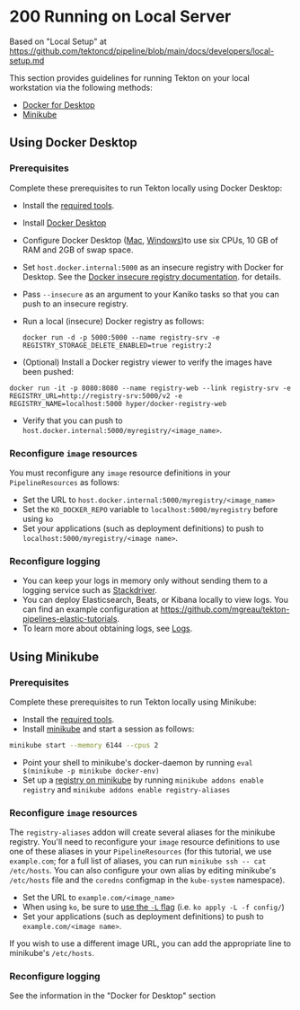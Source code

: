 # 200 Running on Local Server

Based on "Local Setup" at https://github.com/tektoncd/pipeline/blob/main/docs/developers/local-setup.md

This section provides guidelines for running Tekton on your local workstation via the following methods:

- [Docker for Desktop](#using-docker-desktop)
- [Minikube](#using-minikube)

## Using Docker Desktop

### Prerequisites

Complete these prerequisites to run Tekton locally using Docker Desktop:

- Install the [required tools](https://github.com/tektoncd/pipeline/blob/main/DEVELOPMENT.md#requirements).
- Install [Docker Desktop](https://www.docker.com/products/docker-desktop) 
- Configure Docker Desktop ([Mac](https://docs.docker.com/docker-for-mac/#resources), [Windows](https://docs.docker.com/docker-for-windows/#resources))to use six CPUs, 10 GB of RAM and 2GB of swap space.
- Set `host.docker.internal:5000` as an insecure registry with Docker for Desktop. See the [Docker insecure registry documentation](https://docs.docker.com/registry/insecure/).
  for details.
- Pass `--insecure` as an argument to your Kaniko tasks so that you can push to an insecure registry.
- Run a local (insecure) Docker registry as follows:

  `docker run -d -p 5000:5000 --name registry-srv -e REGISTRY_STORAGE_DELETE_ENABLED=true registry:2`

- (Optional) Install a Docker registry viewer to verify the images have been pushed:

`docker run -it -p 8080:8080 --name registry-web --link registry-srv -e REGISTRY_URL=http://registry-srv:5000/v2 -e REGISTRY_NAME=localhost:5000 hyper/docker-registry-web`

- Verify that you can push to `host.docker.internal:5000/myregistry/<image_name>`.

### Reconfigure `image` resources

You must reconfigure any `image` resource definitions in your `PipelineResources` as follows:

- Set the URL to `host.docker.internal:5000/myregistry/<image_name>`
- Set the `KO_DOCKER_REPO` variable to `localhost:5000/myregistry` before using `ko`
- Set your applications (such as deployment definitions) to push to
  `localhost:5000/myregistry/<image name>`.

### Reconfigure logging

- You can keep your logs in memory only without sending them to a logging service
  such as [Stackdriver](https://cloud.google.com/logging/).
- You can deploy Elasticsearch, Beats, or Kibana locally to view logs. You can find an
  example configuration at <https://github.com/mgreau/tekton-pipelines-elastic-tutorials>.
- To learn more about obtaining logs, see [Logs](logs.md).

## Using Minikube

### Prerequisites

Complete these prerequisites to run Tekton locally using Minikube:

- Install the [required tools](https://github.com/tektoncd/pipeline/blob/main/DEVELOPMENT.md#requirements).
- Install [minikube](https://kubernetes.io/docs/tasks/tools/install-minikube/) and start a session as follows:
```bash
minikube start --memory 6144 --cpus 2
```
- Point your shell to minikube's docker-daemon by running `eval $(minikube -p minikube docker-env)`
- Set up a [registry on minikube](https://github.com/kubernetes/minikube/tree/master/deploy/addons/registry-aliases) by running `minikube addons enable registry` and `minikube addons enable registry-aliases`

### Reconfigure `image` resources

The `registry-aliases` addon will create several aliases for the minikube registry. You'll need to reconfigure your `image` resource definitions to use one of these aliases in your `PipelineResources` (for this tutorial, we use `example.com`; for a full list of aliases, you can run `minikube ssh -- cat /etc/hosts`. You can also configure your own alias by editing minikube's `/etc/hosts` file and the `coredns` configmap in the `kube-system` namespace).

- Set the URL to `example.com/<image_name>`
- When using `ko`, be sure to [use the `-L` flag](https://github.com/google/ko/blob/master/README.md#with-minikube) (i.e. `ko apply -L -f config/`)
- Set your applications (such as deployment definitions) to push to
  `example.com/<image name>`.

If you wish to use a different image URL, you can add the appropriate line to minikube's `/etc/hosts`.

### Reconfigure logging

See the information in the "Docker for Desktop" section
